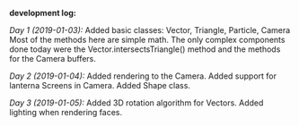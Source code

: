 __development log:__

_Day 1 (2019-01-03):_
Added basic classes: Vector, Triangle, Particle, Camera
Most of the methods here are simple math. The only complex components done today were the Vector.intersectsTriangle() method and the methods for the Camera buffers.

_Day 2 (2019-01-04):_
Added rendering to the Camera. Added support for lanterna Screens in Camera.
Added Shape class.

_Day 3 (2019-01-05):_
Added 3D rotation algorithm for Vectors.
Added lighting when rendering faces.